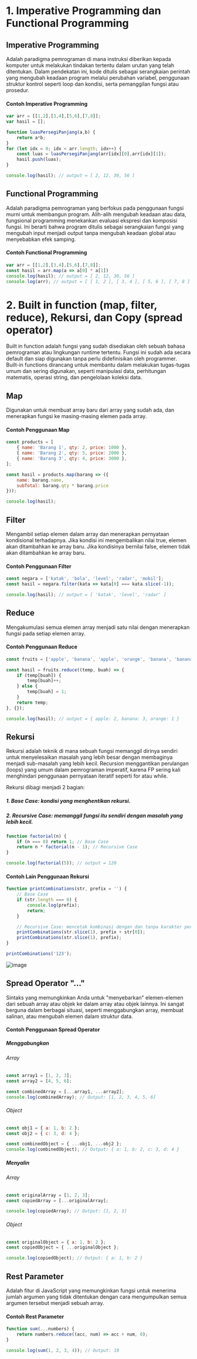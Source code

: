 # 1. Imperative Programming dan Functional Programming
## Imperative Programming
Adalah paradigma pemrograman di mana instruksi diberikan kepada komputer untuk melakukan tindakan tertentu dalam urutan yang telah ditentukan. Dalam pendekatan ini, kode ditulis sebagai serangkaian perintah yang mengubah keadaan program melalui perubahan variabel, penggunaan struktur kontrol seperti loop dan kondisi, serta pemanggilan fungsi atau prosedur.

#### Contoh Imperative Programming
```js
var arr = [[1,2],[3,4],[5,6],[7,8]];
var hasil = [];

function luasPersegiPanjang(a,b) {
    return a*b;
}
for (let idx = 0; idx < arr.length; idx++) {
    const luas = luasPersegiPanjang(arr[idx][0],arr[idx][1]);
    hasil.push(luas);
}

console.log(hasil); // output = [ 2, 12, 30, 56 ]
```

## Functional Programming
Adalah paradigma pemrograman yang berfokus pada penggunaan fungsi murni untuk membangun program. Alih-alih mengubah keadaan atau data, fungsional programming menekankan evaluasi ekspresi dan komposisi fungsi. Ini berarti bahwa program ditulis sebagai serangkaian fungsi yang mengubah input menjadi output tanpa mengubah keadaan global atau menyebabkan efek samping.

#### Contoh Functional Programming
```js
var arr = [[1,2],[3,4],[5,6],[7,8]];
const hasil = arr.map(a => a[0] * a[1])
console.log(hasil); // output = [ 2, 12, 30, 56 ]
console.log(arr); // output = [ [ 1, 2 ], [ 3, 4 ], [ 5, 6 ], [ 7, 8 ] ]
```

# 2. Built in function (map, filter, reduce), Rekursi, dan Copy (spread operator)
Built in function adalah fungsi yang sudah disediakan oleh sebuah bahasa pemrograman atau lingkungan runtime tertentu. Fungsi ini sudah ada secara default dan siap digunakan tanpa perlu didefinisikan oleh programmer. Built-in functions dirancang untuk membantu dalam melakukan tugas-tugas umum dan sering digunakan, seperti manipulasi data, perhitungan matematis, operasi string, dan pengelolaan koleksi data.

## Map
Digunakan untuk membuat array baru dari array yang sudah ada, dan menerapkan fungsi ke masing-masing elemen pada array.

#### Contoh Penggunaan Map
```js
const products = [
    { name: 'Barang 1', qty: 2, price: 1000 },
    { name: 'Barang 2', qty: 5, price: 2000 },
    { name: 'Barang 3', qty: 4, price: 3000 },
];

const hasil = products.map(barang => ({
    name: barang.name,
    subTotal: barang.qty * barang.price
}));

console.log(hasil);
```

## Filter
Mengambil setiap elemen dalam array dan menerapkan pernyataan kondisional terhadapnya. Jika kondisi ini mengembalikan nilai true, elemen akan ditambahkan ke array baru. Jika kondisinya bernilai false, elemen tidak akan ditambahkan ke array baru.

#### Contoh Penggunaan Filter
```js
const negara = ['katak', 'bola', 'level', 'radar', 'mobil'];
const hasil = negara.filter(kata => kata[0] === kata.slice(-1));

console.log(hasil); // output = [ 'katak', 'level', 'radar' ]
```

## Reduce
Mengakumulasi semua elemen array menjadi satu nilai dengan menerapkan fungsi pada setiap elemen array.

#### Contoh Penggunaan Reduce
```js
const fruits = ['apple', 'banana', 'apple', 'orange', 'banana', 'banana'];

const hasil = fruits.reduce((temp, buah) => {
    if (temp[buah]) {
        temp[buah]++;
    } else {
        temp[buah] = 1;
    }
    return temp;
}, {});

console.log(hasil); // output = { apple: 2, banana: 3, orange: 1 }
```

## Rekursi
Rekursi adalah teknik di mana sebuah fungsi memanggil dirinya sendiri untuk menyelesaikan masalah yang lebih besar dengan membaginya menjadi sub-masalah yang lebih kecil. Recursion menggantikan perulangan (loops) yang umum dalam pemrograman imperatif, karena FP sering kali menghindari penggunaan pernyataan iteratif seperti for atau while.

Rekursi dibagi menjadi 2 bagian:
##### 1. Base Case: kondisi yang menghentikan rekursi.
##### 2. Recursive Case: memanggil fungsi itu sendiri dengan masalah yang lebih kecil.

```js
function factorial(n) {
    if (n === 0) return 1; // Base Case
    return n * factorial(n - 1); // Recursive Case
}

console.log(factorial(5)); // output = 120
```
#### Contoh Lain Penggunaan Rekursi
```js
function printCombinations(str, prefix = '') {
    // Base Case
    if (str.length === 0) {
        console.log(prefix);
        return;
    }

    // Recursive Case: mencetak kombinasi dengan dan tanpa karakter pertama dari string
    printCombinations(str.slice(1), prefix + str[0]);
    printCombinations(str.slice(1), prefix);
}

printCombinations('123');
```

![image](https://github.com/user-attachments/assets/3603ce68-41d8-4404-8575-3ebcceb6e0fa)

## Spread Operator "..."
Sintaks yang memungkinkan Anda untuk "menyebarkan" elemen-elemen dari sebuah array atau objek ke dalam array atau objek lainnya. Ini sangat berguna dalam berbagai situasi, seperti menggabungkan array, membuat salinan, atau mengubah elemen dalam struktur data.

#### Contoh Penggunaan Spread Operator
##### Menggabungkan
###### Array
```js
const array1 = [1, 2, 3];
const array2 = [4, 5, 6];

const combinedArray = [...array1, ...array2];
console.log(combinedArray); // Output: [1, 2, 3, 4, 5, 6]
```
###### Object
```js
const obj1 = { a: 1, b: 2 };
const obj2 = { c: 3, d: 4 };

const combinedObject = { ...obj1, ...obj2 };
console.log(combinedObject); // Output: { a: 1, b: 2, c: 3, d: 4 }
```

##### Menyalin
###### Array
```js
const originalArray = [1, 2, 3];
const copiedArray = [...originalArray];

console.log(copiedArray); // Output: [1, 2, 3]
```
###### Object
```js
const originalObject = { a: 1, b: 2 };
const copiedObject = { ...originalObject };

console.log(copiedObject); // Output: { a: 1, b: 2 }
```

## Rest Parameter
Adalah fitur di JavaScript yang memungkinkan fungsi untuk menerima jumlah argumen yang tidak ditentukan dengan cara mengumpulkan semua argumen tersebut menjadi sebuah array.

#### Contoh Rest Parameter
```js
function sum(...numbers) {
    return numbers.reduce((acc, num) => acc + num, 0);
}

console.log(sum(1, 2, 3, 4)); // Output: 10
```
